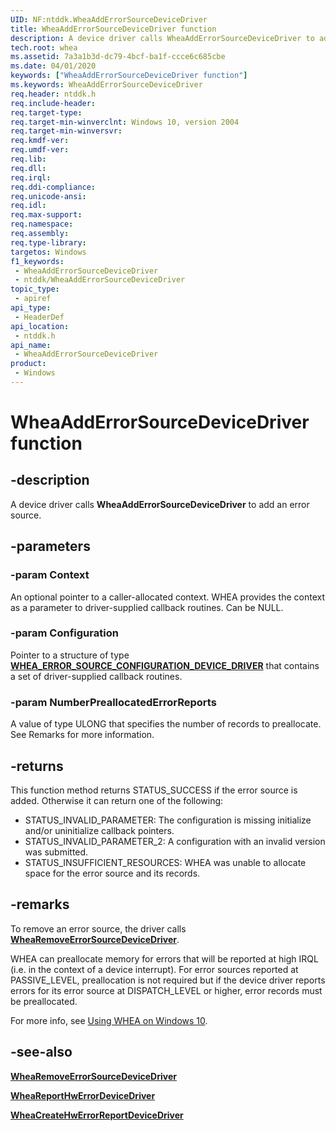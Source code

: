 ```yaml
---
UID: NF:ntddk.WheaAddErrorSourceDeviceDriver
title: WheaAddErrorSourceDeviceDriver function
description: A device driver calls WheaAddErrorSourceDeviceDriver to add an error source.
tech.root: whea
ms.assetid: 7a3a1b3d-dc79-4bcf-ba1f-ccce6c685cbe
ms.date: 04/01/2020
keywords: ["WheaAddErrorSourceDeviceDriver function"]
ms.keywords: WheaAddErrorSourceDeviceDriver
req.header: ntddk.h
req.include-header: 
req.target-type: 
req.target-min-winverclnt: Windows 10, version 2004
req.target-min-winversvr: 
req.kmdf-ver: 
req.umdf-ver: 
req.lib: 
req.dll: 
req.irql: 
req.ddi-compliance: 
req.unicode-ansi: 
req.idl: 
req.max-support: 
req.namespace: 
req.assembly: 
req.type-library: 
targetos: Windows
f1_keywords:
 - WheaAddErrorSourceDeviceDriver
 - ntddk/WheaAddErrorSourceDeviceDriver
topic_type:
 - apiref
api_type:
 - HeaderDef
api_location:
 - ntddk.h
api_name:
 - WheaAddErrorSourceDeviceDriver
product:
 - Windows
---
```


# WheaAddErrorSourceDeviceDriver function


## -description

A device driver calls **WheaAddErrorSourceDeviceDriver** to add an error source.

## -parameters

### -param Context

An optional pointer to a caller-allocated context.  WHEA provides the context as a parameter to driver-supplied callback routines. Can be NULL.

### -param Configuration

Pointer to a structure of type [**WHEA_ERROR_SOURCE_CONFIGURATION_DEVICE_DRIVER**](ns-ntddk-whea_error_source_configuration_device_driver.md) that contains a set of driver-supplied callback routines.

### -param NumberPreallocatedErrorReports

A value of type ULONG that specifies the number of records to preallocate. See Remarks for more information.

## -returns

This function method returns STATUS_SUCCESS if the error source is added. Otherwise it can return one of the following:

* STATUS_INVALID_PARAMETER: The configuration is missing initialize and/or uninitialize callback pointers.
* STATUS_INVALID_PARAMETER_2: A configuration with an invalid version was submitted.
* STATUS_INSUFFICIENT_RESOURCES: WHEA was unable to allocate space for the error source and its records.

## -remarks

To remove an error source, the driver calls [**WheaRemoveErrorSourceDeviceDriver**](nf-ntddk-whearemoveerrorsourcedevicedriver.md).

WHEA can preallocate memory for errors that will be reported at high IRQL (i.e. in the context of a device interrupt).  For error sources reported at PASSIVE_LEVEL, preallocation is not required but if the device driver reports errors for its error source at DISPATCH_LEVEL or higher, error records must be preallocated.

For more info, see [Using WHEA on Windows 10](/windows-hardware/drivers/whea/using-whea-on-windows-10).

## -see-also

[**WheaRemoveErrorSourceDeviceDriver**](nf-ntddk-whearemoveerrorsourcedevicedriver.md)

[**WheaReportHwErrorDeviceDriver**](nf-ntddk-wheareporthwerrordevicedriver.md)

[**WheaCreateHwErrorReportDeviceDriver**](nf-ntddk-wheacreatehwerrorreportdevicedriver.md)

